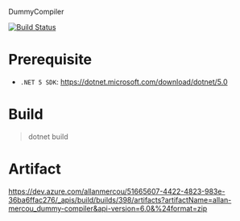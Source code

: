DummyCompiler

[![Build Status](https://dev.azure.com/allanmercou/DummyCompiler/_apis/build/status/Kiritsu.DummyCompiler?branchName=master)](https://dev.azure.com/allanmercou/DummyCompiler/_build/latest?definitionId=13&branchName=master)

# Prerequisite

- `.NET 5 SDK`: https://dotnet.microsoft.com/download/dotnet/5.0

# Build

> dotnet build

# Artifact

https://dev.azure.com/allanmercou/51665607-4422-4823-983e-36ba6ffac276/_apis/build/builds/398/artifacts?artifactName=allan-mercou_dummy-compiler&api-version=6.0&%24format=zip
